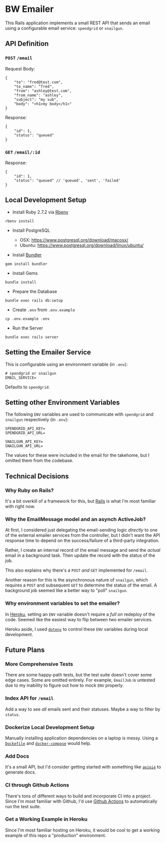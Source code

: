 # BW Emailer

This Rails application implements a small REST API that sends an email using a configurable email service: `spendgrid` or `snailgun`.

## API Definition

### `POST` `/email`

Request Body:
```
{
    "to": "fred@test.com",
    "to_name": "fred",
    "from": "ashley@test.com",
    "from_name": "ashley",
    "subject": "my sub",
    "body": "<h1>my body</h1>"
}
```

Response:
```
{
    "id": 1,
    "status": "queued"
}
```

### `GET` `/email/:id`

Response:
```
{
    "id": 1,
    "status": "queued" // 'queued', 'sent', 'failed'
}
```

## Local Development Setup

* Install Ruby 2.7.2 via [Rbenv](https://github.com/rbenv/rbenv#installation)
```
rbenv install
```

* Install PostgreSQL
  * OSX: https://www.postgresql.org/download/macosx/
  * Ubuntu: https://www.postgresql.org/download/linux/ubuntu/

* Install [Bundler](https://bundler.io/)
```
gem install bundler
```

* Install Gems
```
bundle install
```

* Prepare the Database
```
bundle exec rails db:setup
```

* Create `.env` from `.env.example`
```
cp .env.example .env
```

* Run the Server
```
bundle exec rails server
```

## Setting the Emailer Service

This is configurable using an environment variable (in `.env`):
```
# spendgrid or snailgun
EMAIL_SERVICE=
```
Defaults to `spendgrid`.

## Setting other Environment Variables

The following `ENV` variables are used to communicate with `spendgrid` and `snailgun` respectively (in `.env`):
```
SPENDGRID_API_KEY=
SPENDGRID_API_URL=
```

```
SNAILGUN_API_KEY=
SNAILGUN_API_URL=
```
The values for these were included in the email for the takehome, but I omitted them from the codebase.


## Technical Decisions

### Why Ruby on Rails?

It's a bit overkill of a framework for this, but [Rails](https://rubyonrails.org/) is what I'm most familiar with right now.

### Why the EmailMessage model and an asynch ActiveJob?

At first, I considered just delegating the email-sending logic _directly_ to one of the external emailer services from the controller, but I didn't want the API response time to depend on the success/failure of a third-party integration.

Rather, I create an internal record of the email message and send the _actual_ email in a background task. Then update the record with the status of the job.

This also explains why there's a `POST` _and_ `GET` implemented for `/email`.

Another reason for this is the asynchronous nature of `snailgun`, which requires a `POST` and subsequent `GET` to determine the status of the email. A background job seemed like a better way to "poll" `snailgun`.

### Why environment variables to set the emailer?

In [Heroku](https://www.heroku.com/), setting an `ENV` variable doesn't require a _full on_ redeploy of the code. Seemed like the easiest way to flip between two emailer services.

Heroku aside, I used [`dotenv`](https://github.com/bkeepers/dotenv) to control these `ENV` variables during local development.

## Future Plans

### More Comprehensive Tests

There are some happy-path tests, but the test suite doesn't cover some edge cases. Some are omitted entirely. For example, `EmailJob` is untested due to my inability to figure out how to mock `ENV` properly.

### Index API for `/email`

Add a way to see _all_ emails sent and their statuses. Maybe a way to filter by `status`.

### Dockerize Local Development Setup

Manually installing application dependencies on a laptop is messy. Using a [`Dockefile`](https://www.docker.com/) and [`docker-compose`](https://docs.docker.com/compose/) would help.

### Add Docs

It's a small API, but I'd consider getting started with something like [`apipie`](https://github.com/Apipie/apipie-rails) to generate docs.

### CI through Github Actions

There's tons of different ways to build and incorporate CI into a project. Since I'm most familiar with Github, I'd use [Github Actions](https://github.com/features/actions) to automatically run the test suite.

### Get a Working Example in Heroku

Since I'm most familiar hosting on Heroku, it would be cool to get a working example of this repo a "production" environment.

